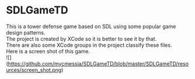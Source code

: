 # SDLGameTD
This is a tower defense game based on SDL using some popular game design patterns.<br />
The project is created by XCode so it is better to see it by that.<br />
There are also some XCode groups in the project classify these files.<br />
Here is a screen shot of this game.<br />
![] (https://github.com/mycmessia/SDLGameTD/blob/master/SDLGameTD/resources/screen_shot.png)
